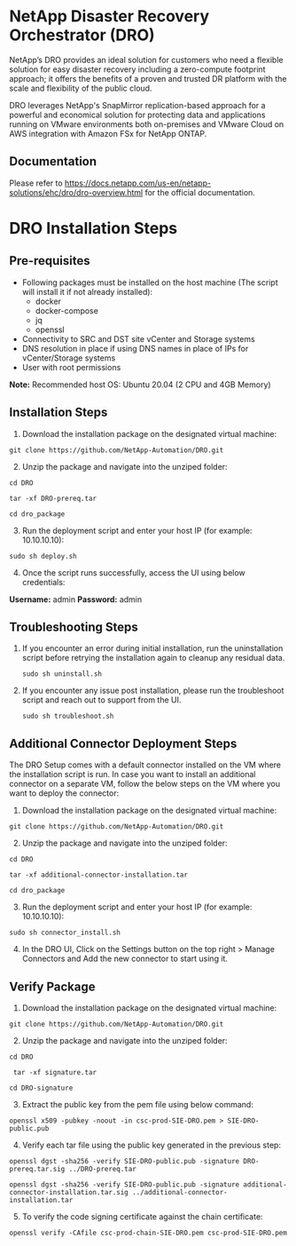 # NetApp Disaster Recovery Orchestrator (DRO)

NetApp’s DRO provides an ideal solution for customers who need a flexible solution for easy disaster recovery including a zero-compute footprint approach; it offers the benefits of a proven and trusted DR platform with the scale and flexibility of the public cloud. 

DRO leverages NetApp's SnapMirror replication-based approach for a powerful and economical solution for protecting data and applications running on VMware environments both on-premises and VMware Cloud on AWS integration with Amazon FSx for NetApp ONTAP.

## Documentation

Please refer to https://docs.netapp.com/us-en/netapp-solutions/ehc/dro/dro-overview.html for the official documentation.

# DRO Installation Steps

## Pre-requisites

- Following packages must be installed on the host machine (The script will install it if not already installed):
  - docker
  - docker-compose
  - jq
  - openssl
-	Connectivity to SRC and DST site vCenter and Storage systems
-	DNS resolution in place if using DNS names in place of IPs for vCenter/Storage systems
-	User with root permissions

**Note:** Recommended host OS: Ubuntu 20.04 (2 CPU and 4GB Memory)

## Installation Steps

1. Download the installation package on the designated virtual machine:

``` git clone https://github.com/NetApp-Automation/DRO.git ```

2. Unzip the package and navigate into the unziped folder:

``` cd DRO ```

``` tar -xf DRO-prereq.tar ```

``` cd dro_package ```

3. Run the deployment script and enter your host IP (for example: 10.10.10.10):

``` sudo sh deploy.sh ```

4. Once the script runs successfully, access the UI using below credentials:

**Username:** admin
**Password:** admin

## Troubleshooting Steps

1. If you encounter an error during initial installation, run the uninstallation script before retrying the installation again to cleanup any residual data. 
    
    ``` sudo sh uninstall.sh ```
  
2. If you encounter any issue post installation, please run the troubleshoot script and reach out to support from the UI.

    ``` sudo sh troubleshoot.sh ```

## Additional Connector Deployment Steps

The DRO Setup comes with a default connector installed on the VM where the installation script is run. In case you want to install an additional connector on a separate VM, follow the below steps on the VM where you want to deploy the connector:

1. Download the installation package on the designated virtual machine:
   
``` git clone https://github.com/NetApp-Automation/DRO.git ```

2. Unzip the package and navigate into the unziped folder:
   
``` cd DRO ```

``` tar -xf additional-connector-installation.tar ```

``` cd dro_package ```

3. Run the deployment script and enter your host IP (for example: 10.10.10.10):

``` sudo sh connector_install.sh ```

4. In the DRO UI, Click on the Settings button on the top right > Manage Connectors and Add the new connector to start using it.


## Verify Package

1. Download the installation package on the designated virtual machine:
   
``` git clone https://github.com/NetApp-Automation/DRO.git ```

2. Unzip the package and navigate into the unziped folder:
   
``` cd DRO ```

``` tar -xf signature.tar```

``` cd DRO-signature ```

3. Extract the public key from the pem file using below command:

``` openssl x509 -pubkey -noout -in csc-prod-SIE-DRO.pem > SIE-DRO-public.pub ```

4. Verify each tar file using the public key generated in the previous step:

``` openssl dgst -sha256 -verify SIE-DRO-public.pub -signature DRO-prereq.tar.sig ../DRO-prereq.tar ```

``` openssl dgst -sha256 -verify SIE-DRO-public.pub -signature additional-connector-installation.tar.sig ../additional-connector-installation.tar ```

5. To verify the code signing certificate against the chain certificate:

``` openssl verify -CAfile csc-prod-chain-SIE-DRO.pem csc-prod-SIE-DRO.pem ```
